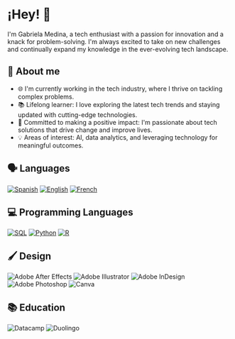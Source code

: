 # ¡Hey! 👋
I'm Gabriela Medina, a tech enthusiast with a passion for innovation and a knack for problem-solving. I'm always excited to take on new challenges and continually expand my knowledge in the ever-evolving tech landscape.



## 👩 About me
- 🌐 I'm currently working in the tech industry, where I thrive on tackling complex problems.
- 📚 Lifelong learner: I love exploring the latest tech trends and staying updated with cutting-edge technologies.
- 🚀 Committed to making a positive impact: I'm passionate about tech solutions that drive change and improve lives.
- 💡 Areas of interest: AI, data analytics, and leveraging technology for meaningful outcomes.



## 🗣️ Languages
[![Spanish](https://img.shields.io/badge/Spanish-Advanced-green)](https://isocpp.org/)
[![English](https://img.shields.io/badge/English-Advanced-green)](https://isocpp.org/)
[![French](https://img.shields.io/badge/French-Advanced-green)](https://isocpp.org/)



## 💻 Programming Languages
[![SQL](https://img.shields.io/badge/SQL-Intermediate-yellow)](https://www.sql.org/)
[![Python](https://img.shields.io/badge/Python-Beginner-red)](https://www.python.org/)
[![R](https://img.shields.io/badge/JavaScript-Beginner-red)](https://developer.mozilla.org/en-US/docs/Web/JavaScript)


## 🖌️ Design
![Adobe After Effects](https://img.shields.io/badge/Adobe%20after%20affects-CF96FD?style=for-the-badge&logo=Adobe%20after%20effects&logoColor=393665)
![Adobe Illustrator](https://img.shields.io/badge/Adobe%20Illustrator-FF9A00?style=for-the-badge&logo=adobe%20illustrator&logoColor=white)
![Adobe InDesign](https://img.shields.io/badge/Adobe%20InDesign-FF3366?style=for-the-badge&logo=Adobe%20InDesign&logoColor=white)
![Adobe Photoshop](https://img.shields.io/badge/Adobe%20Photoshop-31A8FF?style=for-the-badge&logo=Adobe%20Photoshop&logoColor=black)
![Canva](https://img.shields.io/badge/Canva-%2300C4CC.svg?&style=for-the-badge&logo=Canva&logoColor=white)

## 📚 Education
![Datacamp](https://img.shields.io/badge/Datacamp-05192D?style=for-the-badge&logo=datacamp&logoColor=65FF8F)
![Duolingo](https://img.shields.io/badge/Duolingo-58CC02?style=for-the-badge&logo=Duolingo&logoColor=white)



<!--
**gcentes/gcentes** is a ✨ _special_ ✨ repository because its `README.md` (this file) appears on your GitHub profile.

Here are some ideas to get you started:

- 🔭 I’m currently working on ...
- 🌱 I’m currently learning ...
- 👯 I’m looking to collaborate on ...
- 🤔 I’m looking for help with ...
- 💬 Ask me about ...
- 📫 How to reach me: ...
- 😄 Pronouns: ...
- ⚡ Fun fact: ...
-->
